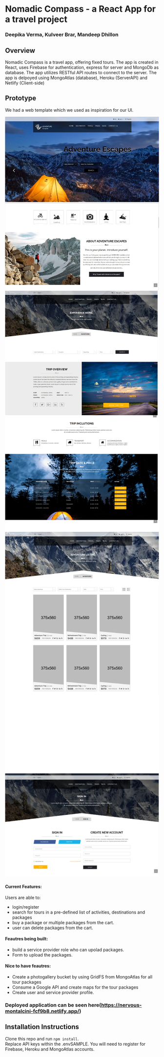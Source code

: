 # Nomadic Compass - a React App for a travel project

### Deepika Verma, Kulveer Brar, Mandeep Dhillon

## Overview

Nomadic Compass is a travel app, offering fixed tours. The app is created in React, uses Firebase for authentication, express for server and MongoDb as database.  The app utilizes RESTful API routes to connect to the server. The app is delpoyed using MongoAtlas (database), Heroku (ServerAPI) and Netlify (Client-side)

## Prototype

We had a web template which we used as inspiration for our UI.

<img src = "/assets/RDG.jpg">
<img src = "/assets/RDG1.jpg">
<img src = "/assets/RDG2.jpg">
<img src = "/assets/RDG3.jpg">

#### Current Features: 
Users are able to: 
- login/register 
- search for tours in a pre-defined list of activities, destinations and packages
- buy a package or multiple packages from the cart.
- user can delete packages from the cart.

#### Feautres being built:
- build a service provider role who can upolad packages.
- Form to upload the packages.

#### Nice to have feautres:
- Create a photogallery bucket by using GridFS from MongoAtlas for all tour packages
- Consume a Google API and create maps for the tour packages
- Create user and service provider profile. 

### Deployed application can be seen here(https://nervous-montalcini-fcf9b8.netlify.app/)

## Installation Instructions

Clone this repo and run `npm install`.  
Replace API keys within the .envSAMPLE. You will need to register for Firebase, Heroku and MongoAtlas accounts.

